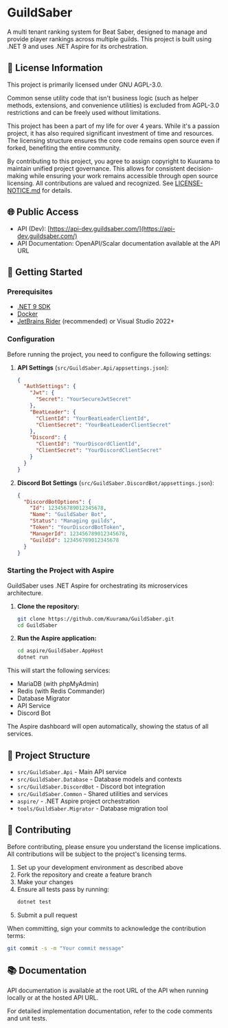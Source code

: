 # GuildSaber

A multi tenant ranking system for Beat Saber, designed to manage and provide player rankings across multiple guilds.
This project is built using .NET 9 and uses .NET Aspire for its orchestration.

## 📝 License Information

This project is primarily licensed under GNU AGPL-3.0.

Common sense utility code that isn't business logic (such as helper methods, extensions, and convenience utilities) is
excluded from AGPL-3.0 restrictions and can be freely used without limitations.

This project has been a part of my life for over 4 years. While it's a passion project, it has also required significant
investment of time and resources. The licensing structure ensures the core code remains open source even if forked,
benefiting the entire community.

By contributing to this project, you agree to assign copyright to Kuurama to maintain unified project governance. This
allows for consistent decision-making while ensuring your work remains accessible through open source licensing. All
contributions are valued and recognized. See [LICENSE-NOTICE.md](LICENSE-NOTICE.md) for details.

## 🌐 Public Access

- API (Dev): [https://api-dev.guildsaber.com/](https://api-dev.guildsaber.com/)
- API Documentation: OpenAPI/Scalar documentation available at the API URL

## 🚀 Getting Started

### Prerequisites

- [.NET 9 SDK](https://dotnet.microsoft.com/download/dotnet/9.0)
- [Docker](https://www.docker.com/products/docker-desktop)
- [JetBrains Rider](https://www.jetbrains.com/rider/) (recommended) or Visual Studio 2022+

### Configuration

Before running the project, you need to configure the following settings:

1. **API Settings** (`src/GuildSaber.Api/appsettings.json`):
   ```json
   {
     "AuthSettings": {
       "Jwt": {
         "Secret": "YourSecureJwtSecret"
       },
       "BeatLeader": {
         "ClientId": "YourBeatLeaderClientId",
         "ClientSecret": "YourBeatLeaderClientSecret"
       },
       "Discord": {
         "ClientId": "YourDiscordClientId",
         "ClientSecret": "YourDiscordClientSecret"
       }
     }
   }
   ```

2. **Discord Bot Settings** (`src/GuildSaber.DiscordBot/appsettings.json`):
   ```json
   {
     "DiscordBotOptions": {
       "Id": 123456789012345678,
       "Name": "GuildSaber Bot",
       "Status": "Managing guilds",
       "Token": "YourDiscordBotToken",
       "ManagerId": 123456789012345678,
       "GuildId": 123456789012345678
     }
   }
   ```

### Starting the Project with Aspire

GuildSaber uses .NET Aspire for orchestrating its microservices architecture.

1. **Clone the repository:**
   ```bash
   git clone https://github.com/Kuurama/GuildSaber.git
   cd GuildSaber
   ```

2. **Run the Aspire application:**
   ```bash
   cd aspire/GuildSaber.AppHost
   dotnet run
   ```

This will start the following services:

- MariaDB (with phpMyAdmin)
- Redis (with Redis Commander)
- Database Migrator
- API Service
- Discord Bot

The Aspire dashboard will open automatically, showing the status of all services.

## 🧩 Project Structure

- `src/GuildSaber.Api` - Main API service
- `src/GuildSaber.Database` - Database models and contexts
- `src/GuildSaber.DiscordBot` - Discord bot integration
- `src/GuildSaber.Common` - Shared utilities and services
- `aspire/` - .NET Aspire project orchestration
- `tools/GuildSaber.Migrator` - Database migration tool

## 🤝 Contributing

Before contributing, please ensure you understand the license implications. All contributions will be subject to the
project's licensing terms.

1. Set up your development environment as described above
2. Fork the repository and create a feature branch
3. Make your changes
4. Ensure all tests pass by running:
   ```bash
   dotnet test
   ```
5. Submit a pull request

When committing, sign your commits to acknowledge the contribution terms:

```bash
git commit -s -m "Your commit message"
```

## 📚 Documentation

API documentation is available at the root URL of the API when running locally or at the hosted API URL.

For detailed implementation documentation, refer to the code comments and unit tests.